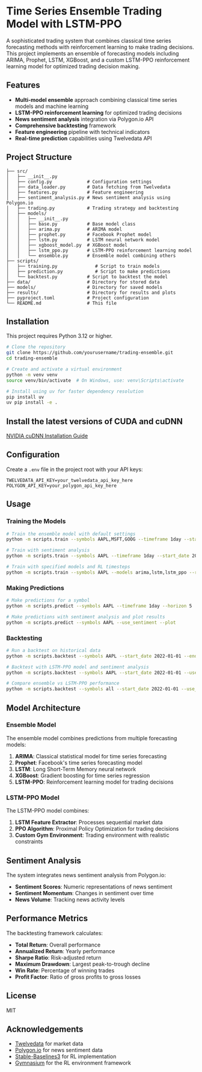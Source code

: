 # Time Series Ensemble Trading Model with LSTM-PPO

A sophisticated trading system that combines classical time series forecasting methods with reinforcement learning to make trading decisions. This project implements an ensemble of forecasting models including ARIMA, Prophet, LSTM, XGBoost, and a custom LSTM-PPO reinforcement learning model for optimized trading decision making.

## Features

- **Multi-model ensemble** approach combining classical time series models and machine learning
- **LSTM-PPO reinforcement learning** for optimized trading decisions
- **News sentiment analysis** integration via Polygon.io API
- **Comprehensive backtesting** framework
- **Feature engineering** pipeline with technical indicators
- **Real-time prediction** capabilities using Twelvedata API

## Project Structure

```
├── src/
│   ├── __init__.py
│   ├── config.py             # Configuration settings
│   ├── data_loader.py        # Data fetching from Twelvedata
│   ├── features.py           # Feature engineering
│   ├── sentiment_analysis.py # News sentiment analysis using Polygon.io
│   ├── trading.py            # Trading strategy and backtesting
│   ├── models/
│   │   ├── __init__.py
│   │   ├── base.py           # Base model class
│   │   ├── arima.py          # ARIMA model
│   │   ├── prophet.py        # Facebook Prophet model
│   │   ├── lstm.py           # LSTM neural network model
│   │   ├── xgboost_model.py  # XGBoost model
│   │   ├── lstm_ppo.py       # LSTM-PPO reinforcement learning model
│   │   └── ensemble.py       # Ensemble model combining others
├── scripts/
│   ├── training.py              # Script to train models
│   ├── prediction.py            # Script to make predictions
│   └── backtest.py           # Script to backtest the model
├── data/                     # Directory for stored data
├── models/                   # Directory for saved models
├── results/                  # Directory for results and plots
├── pyproject.toml            # Project configuration
└── README.md                 # This file
```

## Installation

This project requires Python 3.12 or higher.

```bash
# Clone the repository
git clone https://github.com/yourusername/trading-ensemble.git
cd trading-ensemble

# Create and activate a virtual environment
python -m venv venv
source venv/bin/activate  # On Windows, use: venv\Scripts\activate

# Install using uv for faster dependency resolution
pip install uv
uv pip install -e .
```

## Install the latest versions of CUDA and cuDNN
[NVIDIA cuDNN Installation Guide](https://docs.nvidia.com/deeplearning/cudnn/archives/cudnn-890/install-guide/index.html)

## Configuration

Create a `.env` file in the project root with your API keys:

```
TWELVEDATA_API_KEY=your_twelvedata_api_key_here
POLYGON_API_KEY=your_polygon_api_key_here
```

## Usage

### Training the Models

```bash
# Train the ensemble model with default settings
python -m scripts.train --symbols AAPL,MSFT,GOOG --timeframe 1day --start_date 2020-01-01

# Train with sentiment analysis
python -m scripts.train --symbols AAPL --timeframe 1day --start_date 2020-01-01 --use_sentiment

# Train with specified models and RL timesteps
python -m scripts.train --symbols AAPL --models arima,lstm,lstm_ppo --rl_timesteps 200000
```

### Making Predictions

```bash
# Make predictions for a symbol
python -m scripts.predict --symbols AAPL --timeframe 1day --horizon 5

# Make predictions with sentiment analysis and plot results
python -m scripts.predict --symbols AAPL --use_sentiment --plot
```

### Backtesting

```bash
# Run a backtest on historical data
python -m scripts.backtest --symbols AAPL --start_date 2022-01-01 --end_date 2023-01-01

# Backtest with LSTM-PPO model and sentiment analysis
python -m scripts.backtest --symbols AAPL --start_date 2022-01-01 --use_sentiment --use_ppo

# Compare ensemble vs LSTM-PPO performance
python -m scripts.backtest --symbols all --start_date 2022-01-01 --use_ppo
```

## Model Architecture

### Ensemble Model

The ensemble model combines predictions from multiple forecasting models:

1. **ARIMA**: Classical statistical model for time series forecasting
2. **Prophet**: Facebook's time series forecasting model
3. **LSTM**: Long Short-Term Memory neural network
4. **XGBoost**: Gradient boosting for time series regression
5. **LSTM-PPO**: Reinforcement learning model for trading decisions

### LSTM-PPO Model

The LSTM-PPO model combines:

1. **LSTM Feature Extractor**: Processes sequential market data
2. **PPO Algorithm**: Proximal Policy Optimization for trading decisions
3. **Custom Gym Environment**: Trading environment with realistic constraints

## Sentiment Analysis

The system integrates news sentiment analysis from Polygon.io:

- **Sentiment Scores**: Numeric representations of news sentiment
- **Sentiment Momentum**: Changes in sentiment over time
- **News Volume**: Tracking news activity levels

## Performance Metrics

The backtesting framework calculates:

- **Total Return**: Overall performance
- **Annualized Return**: Yearly performance
- **Sharpe Ratio**: Risk-adjusted return
- **Maximum Drawdown**: Largest peak-to-trough decline
- **Win Rate**: Percentage of winning trades
- **Profit Factor**: Ratio of gross profits to gross losses

## License

MIT

## Acknowledgements

- [Twelvedata](https://twelvedata.com/) for market data
- [Polygon.io](https://polygon.io/) for news sentiment data
- [Stable-Baselines3](https://stable-baselines3.readthedocs.io/) for RL implementation
- [Gymnasium](https://gymnasium.farama.org/) for the RL environment framework
